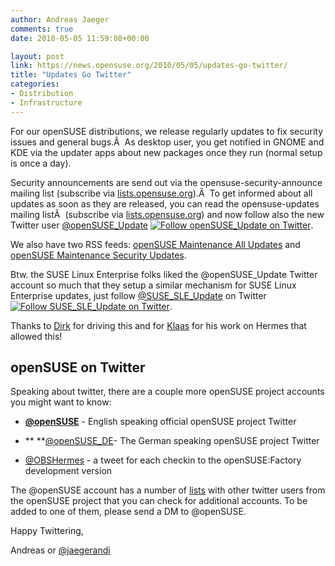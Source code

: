 ```yaml
---
author: Andreas Jaeger
comments: true
date: 2010-05-05 11:59:08+00:00

layout: post
link: https://news.opensuse.org/2010/05/05/updates-go-twitter/
title: "Updates Go Twitter"
categories:
- Distribution
- Infrastructure
---
```

For our openSUSE distributions, we release regularly updates to fix security issues and general bugs.Â  As desktop user, you get notified in GNOME and KDE via the updater apps about new packages once they run (normal setup is once a day).

Security announcements are send out via the opensuse-security-announce mailing list (subscribe via [lists.opensuse.org](http://lists.opensuse.org)).Â  To get informed about all updates as soon as they are released, you can read the opensuse-updates mailing listÂ  (subscribe via [lists.opensuse.org](http://lists.opensuse.org/)) and now follow also the new Twitter user [ @openSUSE_Update](http://twitter.com/openSUSE_Update) [![Follow openSUSE_Update on Twitter](http://twitter-badges.s3.amazonaws.com/twitter-a.png)](http://www.twitter.com/openSUSE_Update).

We also have two RSS feeds: [openSUSE Maintenance  All Updates](https://hermes.opensuse.org/feeds/62041.rdf) and[ openSUSE Maintenance  Security Updates](https://hermes.opensuse.org/feeds/62042.rdf).

Btw. the SUSE Linux Enterprise folks liked the @openSUSE_Update Twitter account so much that they setup a similar mechanism for SUSE Linux Enterprise updates, just follow [@SUSE_SLE_Update](http://twitter.com/SUSE_SLE_Update) on Twitter[![Follow SUSE_SLE_Update on Twitter](http://twitter-badges.s3.amazonaws.com/twitter-a.png)](http://www.twitter.com/SUSE_SLE_Update).

Thanks to [Dirk](http://twitter.com/durikmel) for driving this and for [Klaas](http://twitter.com/dragotin) for his work on Hermes  that allowed this!


## openSUSE on Twitter


Speaking about twitter, there are a couple more openSUSE project accounts you might want to know:



	
  * **[@openSUSE](http://twitter.com/openSUSE)** - English speaking official openSUSE project Twitter

	
  * ** **[@openSUSE_DE](http://twitter.com/openSUSE_DE)- The German speaking openSUSE project Twitter

	
  * [@OBSHermes](http://twitter.com/OBSHermes) - a tweet for each checkin to the openSUSE:Factory development version


The @openSUSE account has a number of [lists](http://twitter.com/openSUSE/lists) with other twitter users from the openSUSE project that you can check for additional accounts. To be added to one of them, please send a DM to @openSUSE.

Happy Twittering,

Andreas or [@jaegerandi](http://twitter.com/jaegerandi)		
